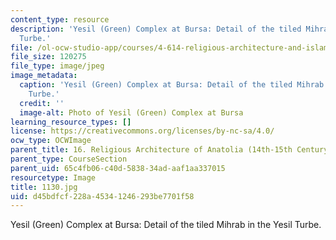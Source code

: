 ```yaml
---
content_type: resource
description: 'Yesil (Green) Complex at Bursa: Detail of the tiled Mihrab in the Yesil
  Turbe.'
file: /ol-ocw-studio-app/courses/4-614-religious-architecture-and-islamic-cultures-fall-2002/d45bdfcf228a45341246293be7701f58_1130.jpg
file_size: 120275
file_type: image/jpeg
image_metadata:
  caption: 'Yesil (Green) Complex at Bursa: Detail of the tiled Mihrab in the Yesil
    Turbe.'
  credit: ''
  image-alt: Photo of Yesil (Green) Complex at Bursa
learning_resource_types: []
license: https://creativecommons.org/licenses/by-nc-sa/4.0/
ocw_type: OCWImage
parent_title: 16. Religious Architecture of Anatolia (14th-15th Century)
parent_type: CourseSection
parent_uid: 65c4fb06-c40d-5838-34ad-aaf1aa337015
resourcetype: Image
title: 1130.jpg
uid: d45bdfcf-228a-4534-1246-293be7701f58
---
```

Yesil (Green) Complex at Bursa: Detail of the tiled Mihrab in the Yesil Turbe.